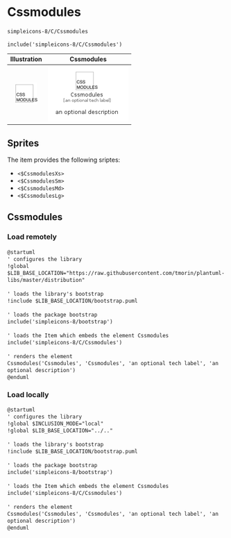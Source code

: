 # Cssmodules


```text
simpleicons-8/C/Cssmodules
```

```text
include('simpleicons-8/C/Cssmodules')
```



| Illustration | Cssmodules |
| :---: | :---: |
| ![illustration for Illustration](../../simpleicons-8/C/Cssmodules.png) | ![illustration for Cssmodules](../../simpleicons-8/C/Cssmodules.Local.png) |



## Sprites
The item provides the following sriptes:

- `<$CssmodulesXs>`
- `<$CssmodulesSm>`
- `<$CssmodulesMd>`
- `<$CssmodulesLg>`





## Cssmodules

### Load remotely
```plantuml
@startuml
' configures the library
!global $LIB_BASE_LOCATION="https://raw.githubusercontent.com/tmorin/plantuml-libs/master/distribution"

' loads the library's bootstrap
!include $LIB_BASE_LOCATION/bootstrap.puml

' loads the package bootstrap
include('simpleicons-8/bootstrap')

' loads the Item which embeds the element Cssmodules
include('simpleicons-8/C/Cssmodules')

' renders the element
Cssmodules('Cssmodules', 'Cssmodules', 'an optional tech label', 'an optional description')
@enduml
```

### Load locally
```plantuml
@startuml
' configures the library
!global $INCLUSION_MODE="local"
!global $LIB_BASE_LOCATION="../.."

' loads the library's bootstrap
!include $LIB_BASE_LOCATION/bootstrap.puml

' loads the package bootstrap
include('simpleicons-8/bootstrap')

' loads the Item which embeds the element Cssmodules
include('simpleicons-8/C/Cssmodules')

' renders the element
Cssmodules('Cssmodules', 'Cssmodules', 'an optional tech label', 'an optional description')
@enduml
```

